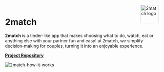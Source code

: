 <img src="https://i.imgur.com/rFHwyRE.png" alt="2match logo" title="2match" align="right" height="60" />

# 2match

<b>2match</b> is a tinder-like app that makes choosing what to do, watch, eat
or anything else with your partner fun and easy! at 2match, we simplify
decision-making for couples, turning it into an enjoyable experience.

<a href="https://github.com/danylo-morhun/2match">
<b>Project Repository</b>
</a>

![2match-how-it-works](https://i.imgur.com/v7ssZQ6.png)
